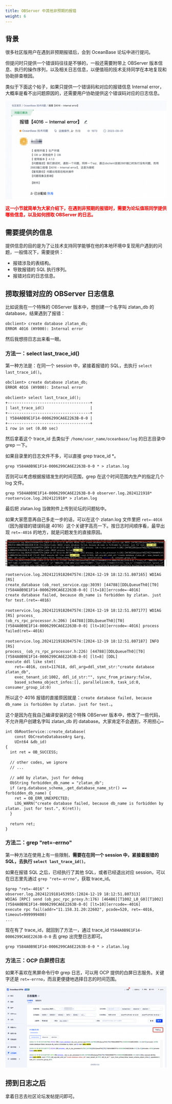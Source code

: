 ```yaml
---
title: OBServer 中其他非预期的报错
weight: 6
---
```

## 背景

很多社区版用户在遇到非预期报错后，会到 OceanBase 论坛中进行提问。

但提问时只提供一个错误码往往是不够的，一般还需要附带上 OBServer 版本信息、执行的操作序列，以及相关日志信息，以便值班的技术支持同学在本地复现和协助排查根因。

类似于下面这个帖子，如果只提供一个错误码和对应的报错信息 Internal error，大概率是看不出问题原因的，还需要用户协助提供这个错误码对应的日志信息。

![image](/img/user_manual/operation_and_maintenance/zh-CN/emergency_handbook/08_how_to_ask/001.png)


**<font color="red">这一小节就简单为大家介绍下，在遇到非预期的报错时，需要为论坛值班同学提供哪些信息，以及如何捞取 OBServer 的日志。</font>**

## 需要提供的信息

提供信息的目的是为了让技术支持同学能够在他的本地环境中复现用户遇到的问题，一般情况下，需要提供：
- 报错涉及的表结构。
- 导致报错的 SQL 执行序列。
- 报错对应的日志信息。


## 捞取报错对应的 OBServer 日志信息


比如说我在一个特殊的 OBServer 版本中，想创建一个名字叫 zlatan_db 的 database，结果遇到了报错：
```
obclient> create database zlatan_db;
ERROR 4016 (HY000): Internal error
```

然后我想捞日志出来看一眼。

### 方法一：select last_trace_id()

第一种方法是：在同一个 session 中，紧接着报错的 SQL，去执行 ``select last_trace_id()``。
```
obclient> create database zlatan_db;
ERROR 4016 (HY000): Internal error

obclient> select last_trace_id();
+------------------------------------+
| last_trace_id()                    |
+------------------------------------+
| Y584A0B9E1F14-0006299CA6E2263B-0-0 |
+------------------------------------+
1 row in set (0.00 sec)
```
然后拿着这个 trace_id 去类似于 ``/home/user_name/oceanbase/log`` 的日志目录中 grep 一下。

如果目录里的日志文件不多，可以直接 grep trace_id *。
```
grep Y584A0B9E1F14-0006299CA6E2263B-0-0 * > zlatan.log
```
否则可以考虑根据报错发生的时间范围，grep 在这个时间范围内生产的指定几个 log 文件。
```
grep Y584A0B9E1F14-0006299CA6E2263B-0-0 observer.log.2024121918* rootservice.log.2024121918* > zlatan.log
```
最后把 zlatan.log 当做附件上传到论坛的问题帖中。

如果大家愿意再自己多走一步的话，可以在这个 zlatan.log 文件里把 ``ret=-4016``（因为报错的错误码是 4016）这个关键字高亮一下。按日志时间顺序看，最早出现 ``ret=-4016`` 的地方，就是问题发生的直接原因。

![image](/img/user_manual/operation_and_maintenance/zh-CN/emergency_handbook/08_how_to_ask/002.png)

```
rootservice.log.20241219182047574:[2024-12-19 18:12:51.807165] WDIAG [RS] 
create_database (ob_root_service.cpp:3039) [44788][DDLQueueTh0][T0]
[Y584A0B9E1F14-0006299CA6E2263B-0-0] [lt=18][errcode=-4016]
create database failed, because db_name is forbidden by zlatan. just for test.(ret=-4016)

rootservice.log.20241219182047574:[2024-12-19 18:12:51.807177] WDIAG [RS] process_ 
(ob_rs_rpc_processor.h:206) [44788][DDLQueueTh0][T0]
[Y584A0B9E1F14-0006299CA6E2263B-0-0] [lt=10][errcode=-4016] process failed(ret=-4016)

rootservice.log.20241219182047574:[2024-12-19 18:12:51.807187] INFO  [RS] 
process_ (ob_rs_rpc_processor.h:226) [44788][DDLQueueTh0][T0]
[Y584A0B9E1F14-0006299CA6E2263B-0-0] [lt=8] [DDL] 
execute ddl like stmt(
    ret=-4016, cost=117618, ddl_arg=ddl_stmt_str:"create database zlatan_db", 
    exec_tenant_id:1002, ddl_id_str:"", sync_from_primary:false, 
    based_schema_object_infos:[], parallelism:0, task_id:0, consumer_group_id:0)
```

所以这个 4016 报错的直接原因就是：``create database failed, because db_name is forbidden by zlatan. just for test.``。

这个是因为在我自己编译安装的这个特殊 OBServer 版本中，修改了一些代码，不允许用户创建名字叫 zlatan_db 的 database。大家肯定不会遇到，不用担心~
```
int ObRootService::create_database(
    const ObCreateDatabaseArg &arg,
    UInt64 &db_id)
{
  int ret = OB_SUCCESS;
  
  // other codes, we ignore
  // ...
  
  // add by zlatan, just for debug
  ObString forbidden_db_name = "zlatan_db";
  if (arg.database_schema_.get_database_name_str() == forbidden_db_name) {
    ret = OB_ERR_UNEXPECTED;
    LOG_WARN("create database failed, because db_name is forbidden by zlatan. just for test.", K(ret));
  }

  return ret;
}
```

### 方法二：grep "ret=-errno"

第一种方法在使用上有一些限制，**需要在在同一个 session 中，紧接着报错的 SQL，去执行 ``select last_trace_id()``**。

如果在报错 SQL 之后，已经执行了其他 SQL，或者已经退出对应 session，可以在日志里先通过 ``grep "ret=-errno"``，获取 trace_id。

```
$grep "ret=-4016" *
observer.log.20241219181453955:[2024-12-19 18:12:51.807313]
WDIAG [RPC] send (ob_poc_rpc_proxy.h:176) [46486][T1002_L0_G0][T1002]
[Y584A0B9E1F14-0006299CA6E2263B-0-0] [lt=10][errcode=-4016]
execute rpc fail(addr="11.158.31.20:22602", pcode=520, ret=-4016, timeout=999999400)
...
```

现在有了 trace_id，就回到了方法一，通过 trace_id ``Y584A0B9E1F14-0006299CA6E2263B-0-0`` 去 grep 出完整日志即可。

```
grep Y584A0B9E1F14-0006299CA6E2263B-0-0 * > zlatan.log
```

### 方法三：OCP 白屏捞日志

如果不喜欢在黑屏命令行中 grep 日志，可以用 OCP 提供的白屏日志服务。关键字还是 ``ret=-errno``，而且更便捷地选择日志的时间范围。

![image](/img/user_manual/operation_and_maintenance/zh-CN/emergency_handbook/08_how_to_ask/003.png)

## 捞到日志之后

拿着日志去社区论坛发帖提问即可。